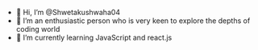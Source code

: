 - 👋 Hi, I’m @Shwetakushwaha04
- 👀 I’m an enthusiastic person who is very keen to explore the depths of coding world 
- 🌱 I’m currently learning JavaScript and react.js

<!---
Shwetakushwaha04/Shwetakushwaha04 is a ✨ special ✨ repository because its `README.md` (this file) appears on your GitHub profile.
You can click the Preview link to take a look at your changes.
--->
